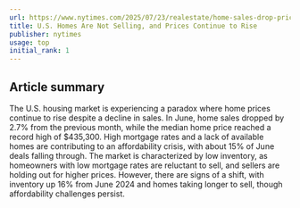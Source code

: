 ```yaml
---
url: https://www.nytimes.com/2025/07/23/realestate/home-sales-drop-prices-rise.html
title: U.S. Homes Are Not Selling, and Prices Continue to Rise
publisher: nytimes
usage: top
initial_rank: 1
---
```

## Article summary
The U.S. housing market is experiencing a paradox where home prices continue to rise despite a decline in sales. In June, home sales dropped by 2.7% from the previous month, while the median home price reached a record high of $435,300. High mortgage rates and a lack of available homes are contributing to an affordability crisis, with about 15% of June deals falling through. The market is characterized by low inventory, as homeowners with low mortgage rates are reluctant to sell, and sellers are holding out for higher prices. However, there are signs of a shift, with inventory up 16% from June 2024 and homes taking longer to sell, though affordability challenges persist.
